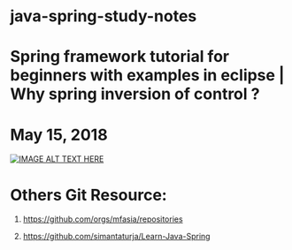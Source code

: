 # java-spring-study-notes

# Spring framework tutorial for beginners with examples in eclipse | Why spring inversion of control ?
# May 15, 2018
[![IMAGE ALT TEXT HERE](https://img.youtube.com/vi/r2Q0Jzl2qMQ/0.jpg)](https://www.youtube.com/watch?v=r2Q0Jzl2qMQ)

# Others Git Resource:
1. https://github.com/orgs/mfasia/repositories

2. https://github.com/simantaturja/Learn-Java-Spring
